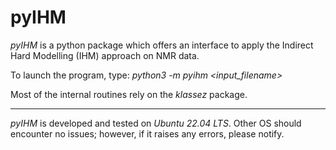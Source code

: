 # **pyIHM**

*pyIHM* is a python package which offers an interface to apply the Indirect Hard Modelling (IHM) approach on NMR data.

To launch the program, type:
	*python3 -m pyihm <input_filename>*

Most of the internal routines rely on the *klassez* package.

---

*pyIHM* is developed and tested on *Ubuntu 22.04 LTS*. Other OS should encounter no issues; however, if it raises any errors, please notify.
